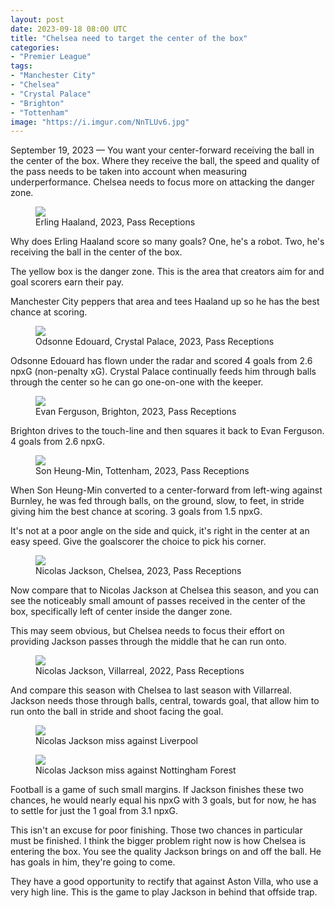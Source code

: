 ```yaml
---
layout: post
date: 2023-09-18 08:00 UTC
title: "Chelsea need to target the center of the box"
categories:
- "Premier League"
tags:
- "Manchester City"
- "Chelsea"
- "Crystal Palace"
- "Brighton"
- "Tottenham"
image: "https://i.imgur.com/NnTLUv6.jpg"
---
```


September 19, 2023 — You want your center-forward receiving the ball in the center of the box. Where they receive the ball, the speed and quality of the pass needs to be taken into account when measuring underperformance. Chelsea needs to focus more on attacking the danger zone.

<!---more--->

<figure>
    <img src="https://i.imgur.com/BrnHplw.jpg">
    <figcaption>Erling Haaland, 2023, Pass Receptions</figcaption>
</figure> 

Why does Erling Haaland score so many goals? One, he's a robot. Two, he's receiving the ball in the center of the box. 

The yellow box is the danger zone. This is the area that creators aim for and goal scorers earn their pay.

Manchester City peppers that area and tees Haaland up so he has the best chance at scoring.

<figure>
    <img src="https://i.imgur.com/KIGMoPs.jpg">
    <figcaption>Odsonne Edouard, Crystal Palace, 2023, Pass Receptions</figcaption>
</figure> 

Odsonne Edouard has flown under the radar and scored 4 goals from 2.6 npxG (non-penalty xG). Crystal Palace continually feeds him through balls through the center so he can go one-on-one with the keeper. 

<figure>
    <img src="https://i.imgur.com/u9KigdJ.jpg">
    <figcaption>Evan Ferguson, Brighton, 2023, Pass Receptions </figcaption>
</figure> 

Brighton drives to the touch-line and then squares it back to Evan Ferguson. 4 goals from 2.6 npxG.

<figure>
    <img src="https://i.imgur.com/DvD4V3G.jpg">
    <figcaption>Son Heung-Min, Tottenham, 2023, Pass Receptions </figcaption>
</figure> 

When Son Heung-Min converted to a center-forward from left-wing against Burnley, he was fed through balls, on the ground, slow, to feet, in stride giving him the best chance at scoring. 3 goals from 1.5 npxG. 

It's not at a poor angle on the side and quick, it's right in the center at an easy speed. Give the goalscorer the choice to pick his corner.

<figure>
    <img src="https://i.imgur.com/NnTLUv6.jpg">
    <figcaption>Nicolas Jackson, Chelsea, 2023, Pass Receptions </figcaption>
</figure> 

Now compare that to Nicolas Jackson at Chelsea this season, and you can see the noticeably small amount of passes received in the center of the box, specifically left of center inside the danger zone. 

This may seem obvious, but Chelsea needs to focus their effort on providing Jackson passes through the middle that he can run onto. 

<figure>
    <img src="https://i.imgur.com/timnfHB.jpg">
    <figcaption>Nicolas Jackson, Villarreal, 2022, Pass Receptions </figcaption>
</figure> 

And compare this season with Chelsea to last season with Villarreal. Jackson needs those through balls, central, towards goal, that allow him to run onto the ball in stride and shoot facing the goal.

<figure>
    <img src="https://i.imgur.com/wQVGc9b.jpg">
    <figcaption>Nicolas Jackson miss against Liverpool</figcaption>
</figure> 

<figure>
    <img src="https://i.imgur.com/1ld3RqQ.jpg">
    <figcaption>Nicolas Jackson miss against Nottingham Forest</figcaption>
</figure> 

Football is a game of such small margins. If Jackson finishes these two chances, he would nearly equal his npxG with 3 goals, but for now, he has to settle for just the 1 goal from 3.1 npxG.

This isn't an excuse for poor finishing. Those two chances in particular must be finished. I think the bigger problem right now is how Chelsea is entering the box. You see the quality Jackson brings on and off the ball. He has goals in him, they're going to come. 

They have a good opportunity to rectify that against Aston Villa, who use a very high line. This is the game to play Jackson in behind that offside trap. 
